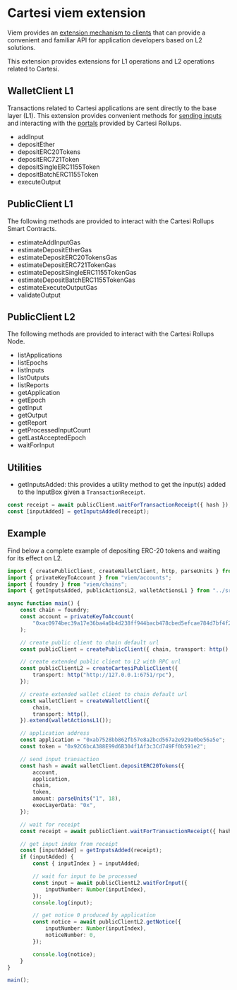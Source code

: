 # Cartesi viem extension

Viem provides an [extension mechanism to clients](https://viem.sh/docs/clients/custom) that can provide a convenient and familiar API for application developers based on L2 solutions.

This extension provides extensions for L1 operations and L2 operations related to Cartesi.

## WalletClient L1

Transactions related to Cartesi applications are sent directly to the base layer (L1).
This extension provides convenient methods for [sending inputs](https://docs.cartesi.io/cartesi-rollups/1.5/rollups-apis/json-rpc/input-box/#addinput) and interacting with the [portals](https://docs.cartesi.io/cartesi-rollups/1.5/rollups-apis/json-rpc/portals/ERC20Portal/) provided by Cartesi Rollups.

- addInput
- depositEther
- depositERC20Tokens
- depositERC721Token
- depositSingleERC1155Token
- depositBatchERC1155Token
- executeOutput

## PublicClient L1

The following methods are provided to interact with the Cartesi Rollups Smart Contracts.

- estimateAddInputGas
- estimateDepositEtherGas
- estimateDepositERC20TokensGas
- estimateDepositERC721TokenGas
- estimateDepositSingleERC1155TokenGas
- estimateDepositBatchERC1155TokenGas
- estimateExecuteOutputGas
- validateOutput

## PublicClient L2

The following methods are provided to interact with the Cartesi Rollups Node.

- listApplications
- listEpochs
- listInputs
- listOutputs
- listReports
- getApplication
- getEpoch
- getInput
- getOutput
- getReport
- getProcessedInputCount
- getLastAcceptedEpoch
- waitForInput

## Utilities

- getInputsAdded: this provides a utility method to get the input(s) added to the InputBox given a `TransactionReceipt`.

```typescript
const receipt = await publicClient.waitForTransactionReceipt({ hash });
const [inputAdded] = getInputsAdded(receipt);
```

## Example

Find below a complete example of depositing ERC-20 tokens and waiting for its effect on L2.

```typescript
import { createPublicClient, createWalletClient, http, parseUnits } from "viem";
import { privateKeyToAccount } from "viem/accounts";
import { foundry } from "viem/chains";
import { getInputsAdded, publicActionsL2, walletActionsL1 } from "../src";

async function main() {
    const chain = foundry;
    const account = privateKeyToAccount(
        "0xac0974bec39a17e36ba4a6b4d238ff944bacb478cbed5efcae784d7bf4f2ff80",
    );

    // create public client to chain default url
    const publicClient = createPublicClient({ chain, transport: http() });

    // create extended public client to L2 with RPC url
    const publicClientL2 = createCartesiPublicClient({
        transport: http("http://127.0.0.1:6751/rpc"),
    });

    // create extended wallet client to chain default url
    const walletClient = createWalletClient({
        chain,
        transport: http(),
    }).extend(walletActionsL1());

    // application address
    const application = "0xab7528bb862fb57e8a2bcd567a2e929a0be56a5e";
    const token = "0x92C6bcA388E99d6B304f1Af3c3Cd749Ff0b591e2";

    // send input transaction
    const hash = await walletClient.depositERC20Tokens({
        account,
        application,
        chain,
        token,
        amount: parseUnits("1", 18),
        execLayerData: "0x",
    });

    // wait for receipt
    const receipt = await publicClient.waitForTransactionReceipt({ hash });

    // get input index from receipt
    const [inputAdded] = getInputsAdded(receipt);
    if (inputAdded) {
        const { inputIndex } = inputAdded;

        // wait for input to be processed
        const input = await publicClientL2.waitForInput({
            inputNumber: Number(inputIndex),
        });
        console.log(input);

        // get notice 0 produced by application
        const notice = await publicClientL2.getNotice({
            inputNumber: Number(inputIndex),
            noticeNumber: 0,
        });

        console.log(notice);
    }
}

main();
```
